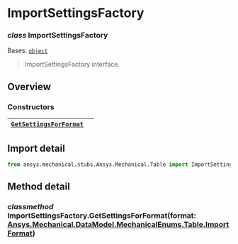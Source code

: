 # ImportSettingsFactory

### *class* ImportSettingsFactory

Bases: [`object`](https://docs.python.org/3/library/functions.html#object)

> ImportSettingsFactory interface.

> <!-- !! processed by numpydoc !! -->

## Overview

### Constructors

| [`GetSettingsForFormat`](#ImportSettingsFactory.GetSettingsForFormat)   |    |
|-------------------------------------------------------------------------|----|

## Import detail

```python
from ansys.mechanical.stubs.Ansys.Mechanical.Table import ImportSettingsFactory
```

## Method detail

### *classmethod* ImportSettingsFactory.GetSettingsForFormat(format: [Ansys.Mechanical.DataModel.MechanicalEnums.Table.ImportFormat](../DataModel/MechanicalEnums/Table/ImportFormat.md#ImportFormat))

<!-- !! processed by numpydoc !! -->
